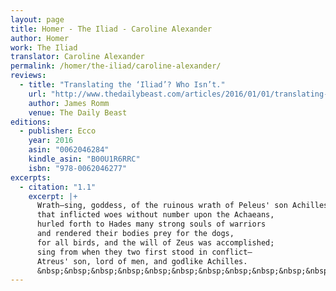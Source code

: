 ```yaml
---
layout: page
title: Homer - The Iliad - Caroline Alexander
author: Homer
work: The Iliad
translator: Caroline Alexander
permalink: /homer/the-iliad/caroline-alexander/
reviews:
  - title: "Translating the ‘Iliad’? Who Isn’t."
    url: "http://www.thedailybeast.com/articles/2016/01/01/translating-the-iliad-who-isn-t.html"
    author: James Romm
    venue: The Daily Beast
editions:
  - publisher: Ecco
    year: 2016
    asin: "0062046284"
    kindle_asin: "B00U1R6RRC"
    isbn: "978-0062046277"
excerpts:
  - citation: "1.1"
    excerpt: |+
      Wrath—sing, goddess, of the ruinous wrath of Peleus' son Achilles,
      that inflicted woes without number upon the Achaeans,
      hurled forth to Hades many strong souls of warriors
      and rendered their bodies prey for the dogs,
      for all birds, and the will of Zeus was accomplished;
      sing from when they two first stood in conflict—
      Atreus' son, lord of men, and godlike Achilles.
      &nbsp;&nbsp;&nbsp;&nbsp;&nbsp;&nbsp;&nbsp;&nbsp;&nbsp;&nbsp;&nbsp;&nbsp;Which of the gods, then, set these two together in conflict, to fight?
---
```

